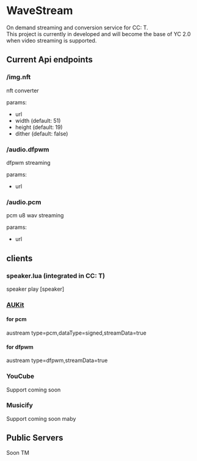 # WaveStream

On demand streaming and conversion service for CC: T. \
This project is currently in developed and will become the base of YC 2.0 when video streaming is supported.

## Current Api endpoints

### /img.nft

nft converter

params:
- url
- width (default: 51) 
- height (default: 19)
- dither (default: false)

### /audio.dfpwm

dfpwm streaming

params:
- url

### /audio.pcm

pcm u8 wav streaming

params:
- url

## clients

### speaker.lua (integrated in CC: T)

speaker play <url> [speaker]

### [AUKit](https://github.com/MCJack123/AUKit)

#### for pcm

austream <url> type=pcm,dataType=signed,streamData=true

#### for dfpwm

austream <url> type=dfpwm,streamData=true

### YouCube

Support coming soon

### Musicify

Support coming soon maby


## Public Servers

Soon TM
